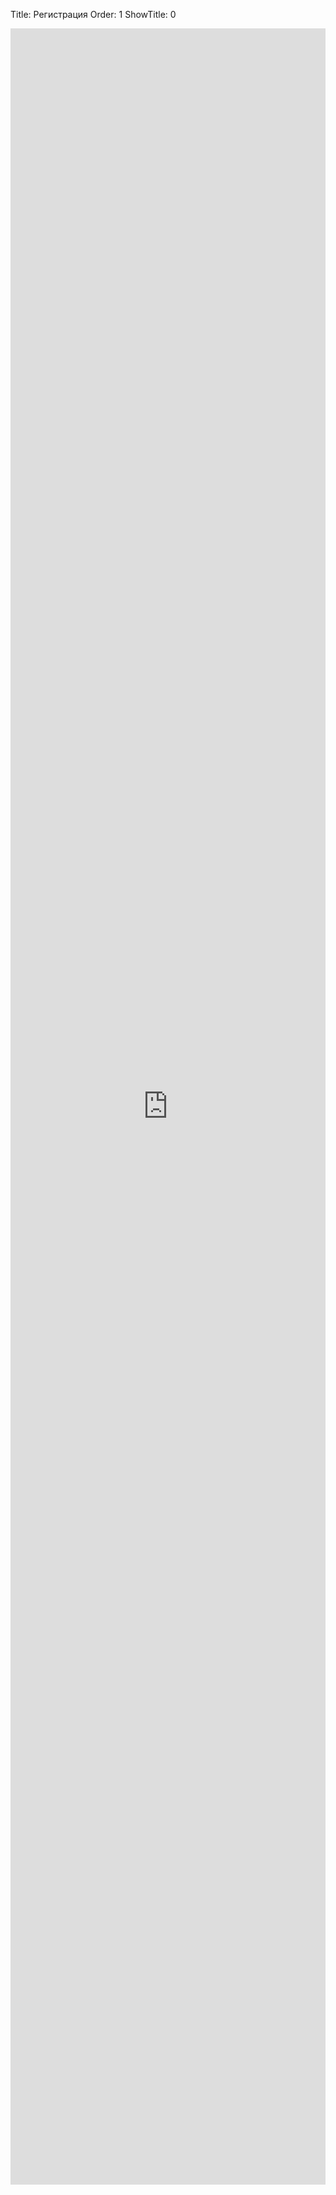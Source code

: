Title: Регистрация
Order: 1
ShowTitle: 0

<iframe src="https://docs.google.com/forms/d/e/1FAIpQLSfk0GgIKfSmiJ8JK367yZ8j-BWoWopaBztjZ5zVSHIii6ne1A/viewform?embedded=true" width="100%" height="3450px" frameborder="0" marginheight="0" marginwidth="0">Загрузка...</iframe>
